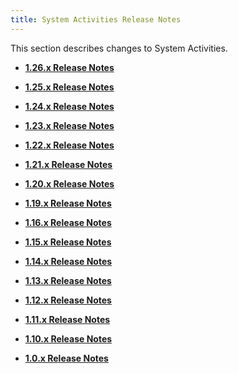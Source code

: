 ```yaml
---
title: System Activities Release Notes
---
```

This section describes changes to System Activities.

* **[1.26.x Release Notes](/documentation/mobilesdk/latest/concepts/sa-release-1.26/)**  

* **[1.25.x Release Notes](/documentation/mobilesdk/latest/concepts/sa-release-1.25/)**  

* **[1.24.x Release Notes](/documentation/mobilesdk/latest/concepts/sa-release-1.24/)**  

* **[1.23.x Release Notes](/documentation/mobilesdk/latest/concepts/sa-release-1.23/)**  

* **[1.22.x Release Notes](/documentation/mobilesdk/latest/concepts/sa-release-1.22/)**  

* **[1.21.x Release Notes](/documentation/mobilesdk/latest/concepts/sa-release-1.21/)**  

* **[1.20.x Release Notes](/documentation/mobilesdk/latest/concepts/sa-release-1.20/)**  

* **[1.19.x Release Notes](/documentation/mobilesdk/latest/concepts/sa-release-1.19/)**  

* **[1.16.x Release Notes](/documentation/mobilesdk/latest/concepts/sa-release-1.16/)**  

* **[1.15.x Release Notes](/documentation/mobilesdk/latest/concepts/sa-release-1.15/)**  

* **[1.14.x Release Notes](/documentation/mobilesdk/latest/concepts/sa-release-1.14/)**  

* **[1.13.x Release Notes](/documentation/mobilesdk/latest/concepts/sa-release-1.13/)**  

* **[1.12.x Release Notes](/documentation/mobilesdk/latest/concepts/sa-release-1.12/)**  

* **[1.11.x Release Notes](/documentation/mobilesdk/latest/concepts/sa-release-1.11/)**  

* **[1.10.x Release Notes](/documentation/mobilesdk/latest/concepts/sa-release-1.10/)**  

* **[1.0.x Release Notes](/documentation/mobilesdk/latest/concepts/sa-release-1.0/)**  

